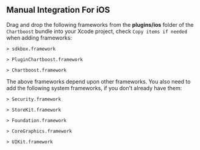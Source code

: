 ## Manual Integration For iOS
Drag and drop the following frameworks from the __plugins/ios__ folder of the `Chartboost` bundle into your Xcode project, check `Copy items if needed` when adding frameworks:

    > sdkbox.framework

    > PluginChartboost.framework

    > Chartboost.framework

The above frameworks depend upon other frameworks. You also need to add the
following system frameworks, if you don't already have them:

    > Security.framework

    > StoreKit.framework

    > Foundation.framework

    > CoreGraphics.framework

    > UIKit.framework
